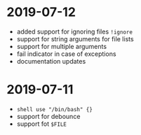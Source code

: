# 2019-07-12

- added support for ignoring files `!ignore`
- support for string arguments for file lists
- support for multiple arguments
- fail indicator in case of exceptions
- documentation updates

# 2019-07-11

- `shell use "/bin/bash" {}`
- support for debounce
- support fot `$FILE`
